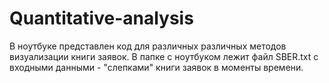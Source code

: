 # Quantitative-analysis
В ноутбуке представлен код для различных различных методов визуализации книги заявок.
В папке с ноутбуком лежит файл SBER.txt с входными данными - "слепками" книги заявок в моменты времени.
